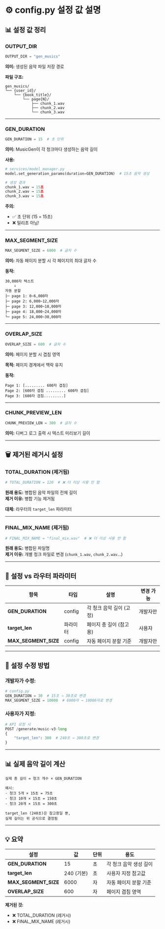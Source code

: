 # ⚙️ config.py 설정 값 설명

## 📊 설정 값 정리

### **OUTPUT_DIR**
```python
OUTPUT_DIR = "gen_musics"
```
**의미:** 생성된 음악 파일 저장 경로

**파일 구조:**
```
gen_musics/
└── {user_id}/
    └── {book_title}/
        └── page{N}/
            ├── chunk_1.wav
            ├── chunk_2.wav
            └── chunk_3.wav
```

---

### **GEN_DURATION**
```python
GEN_DURATION = 15  # 초 단위
```
**의미:** MusicGen이 각 청크마다 생성하는 음악 길이

**사용:**
```python
# services/model_manager.py
model.set_generation_params(duration=GEN_DURATION)  # 15초 음악 생성

# 생성 결과
chunk_1.wav → 15초
chunk_2.wav → 15초
chunk_3.wav → 15초
```

**주의:** 
- ✅ 초 단위 (15 = 15초)
- ❌ 밀리초 아님!

---

### **MAX_SEGMENT_SIZE**
```python
MAX_SEGMENT_SIZE = 6000  # 글자 수
```
**의미:** 자동 페이지 분할 시 각 페이지의 최대 글자 수

**동작:**
```
30,000자 텍스트
    ↓
자동 분할
├─ page 1: 0~6,000자
├─ page 2: 6,000~12,000자
├─ page 3: 12,000~18,000자
├─ page 4: 18,000~24,000자
└─ page 5: 24,000~30,000자
```

---

### **OVERLAP_SIZE**
```python
OVERLAP_SIZE = 600  # 글자 수
```
**의미:** 페이지 분할 시 겹침 영역

**목적:** 페이지 경계에서 맥락 유지

**동작:**
```
Page 1: [......... 600자 겹침]
Page 2: [600자 겹침 ......... 600자 겹침]
Page 3: [600자 겹침.........]
```

---

### **CHUNK_PREVIEW_LEN**
```python
CHUNK_PREVIEW_LEN = 300  # 글자 수
```
**의미:** 디버그 로그 출력 시 텍스트 미리보기 길이

---

## 🗑️ 제거된 레거시 설정

### **TOTAL_DURATION** (제거됨)
```python
# TOTAL_DURATION = 120  # ❌ 더 이상 사용 안 함
```
**원래 용도:** 병합된 음악 파일의 전체 길이  
**제거 이유:** 병합 기능 제거됨

**대체:** 라우터의 `target_len` 파라미터

---

### **FINAL_MIX_NAME** (제거됨)
```python
# FINAL_MIX_NAME = "final_mix.wav"  # ❌ 더 이상 사용 안 함
```
**원래 용도:** 병합된 파일명  
**제거 이유:** 개별 청크 파일로 변경 (`chunk_1.wav`, `chunk_2.wav`...)

---

## 🎯 설정 vs 라우터 파라미터

| 항목 | 타입 | 설명 | 변경 가능 |
|------|------|------|----------|
| **GEN_DURATION** | config | 각 청크 음악 길이 (고정) | 개발자만 |
| **target_len** | 파라미터 | 페이지 총 길이 (참고용) | 사용자 |
| **MAX_SEGMENT_SIZE** | config | 자동 페이지 분할 기준 | 개발자만 |

---

## 🔧 설정 수정 방법

### **개발자가 수정:**
```python
# config.py
GEN_DURATION = 30  # 15초 → 30초로 변경
MAX_SEGMENT_SIZE = 10000  # 6000자 → 10000자로 변경
```

### **사용자가 지정:**
```python
# API 요청 시
POST /generate/music-v3-long
{
    "target_len": 300  # 240초 → 300초로 변경
}
```

---

## 📊 실제 음악 길이 계산

```
실제 총 길이 = 청크 개수 × GEN_DURATION

예시:
- 청크 5개 × 15초 = 75초
- 청크 10개 × 15초 = 150초
- 청크 20개 × 15초 = 300초

target_len (240초)은 참고용일 뿐,
실제 길이는 위 공식으로 결정됨
```

---

## 💡 요약

| 설정 | 값 | 단위 | 용도 |
|------|-----|------|------|
| **GEN_DURATION** | 15 | 초 | 각 청크 음악 생성 길이 |
| **target_len** | 240 (기본) | 초 | 사용자 지정 참고값 |
| **MAX_SEGMENT_SIZE** | 6000 | 자 | 자동 페이지 분할 기준 |
| **OVERLAP_SIZE** | 600 | 자 | 페이지 겹침 영역 |

**제거된 것:**
- ❌ TOTAL_DURATION (레거시)
- ❌ FINAL_MIX_NAME (레거시)


